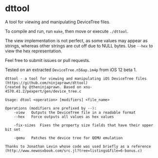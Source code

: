 # dttool
A tool for viewing and manipulating DeviceTree files.

To compile and run, run `make`, then move or execute `./dttool`.

The view implementation is not perfect, as some values may appear as strings, whereas other strings are cut off due to NULL bytes.
Use `--hex` to view the hex representation.

Feel free to submit issues or pull requests.

Tested on an extracted `DeviceTree.n56ap.im4p` from iOS 12 beta 1.

```
dttool - a tool for viewing and manipulating iOS DeviceTree files (https://github.com/ninjaprawn/dttool)
Created by @theninjaprawn. Based on xnu-4570.41.2/pexpert/gen/device_tree.c

Usage: dtool <operation> [modifiers] <file_name>

Operations (modifiers are prefixed by --):
	-view	Outputs the DeviceTree file in a readable format
	--hex	Force outputs all values as hex values

	-fix-sizes	Fixes the property size fields that have their upper bit set

	-qemu	Patches the device tree for QEMU emulation

Thanks to Jonathan Levin whose code was used briefly as a reference (http://www.newosxbook.com/src.jl?tree=listings&file=6-bonus.c)
```
